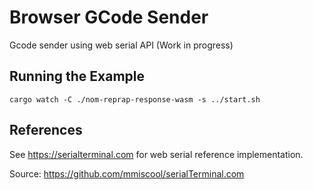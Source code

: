 # Browser GCode Sender

Gcode sender using web serial API (Work in progress)

## Running the Example

`cargo watch -C ./nom-reprap-response-wasm -s ../start.sh`

## References

See https://serialterminal.com for web serial reference implementation.

Source: https://github.com/mmiscool/serialTerminal.com

